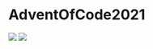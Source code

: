 # AdventOfCode2021

![](https://img.shields.io/badge/day%20📅-3-blue)
![](https://img.shields.io/badge/stars%20⭐-6-yellow)
